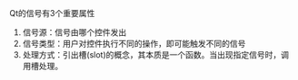 
Qt的信号有3个重要属性

1. 信号源：信号由哪个控件发出
2. 信号类型：用户对控件执行不同的操作，即可能触发不同的信号
3. 处理方式：引出槽(slot)的概念，其本质是一个函数。当出现指定信号时，调用槽处理。

